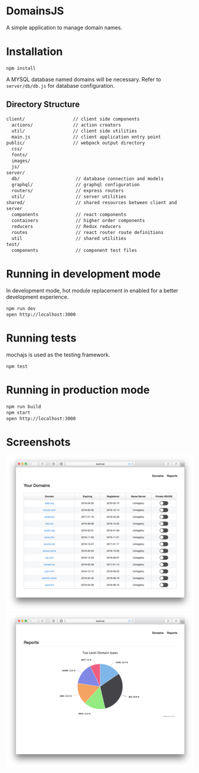 # DomainsJS

A simple application to manage domain names.

# Installation
```
npm install
```

A MYSQL database named domains will be necessary. Refer to `server/db/db.js` for database configuration.

## Directory Structure

```
client/                  // client side components
  actions/               // action creators
  util/                  // client side utilities
  main.js                // client application entry point
public/                  // webpack output directory
  css/
  fonts/
  images/
  js/
server/
  db/                     // database connection and models
  graphql/                // graphql configuration
  routers/                // express routers
  util/                   // server utilities
shared/                   // shared resources between client and server
  components              // react components
  containers              // higher order components
  reducers                // Redux reducers
  routes                  // react router route definitions
  util                    // shared utilities
test/                      
  components              // component test files
```

# Running in development mode
In development mode, hot module replacement in enabled for a better development
experience.
```
npm run dev
open http://localhost:3000
```

# Running tests
mochajs is used as the testing framework.
```
npm test
```

# Running in production mode
```
npm run build
npm start
open http://localhost:3000
```

# Screenshots
![Alt text](/public/images/domains.png?raw=true "Main view")
![Alt text](/public/images/reports.png?raw=true "Details view")
